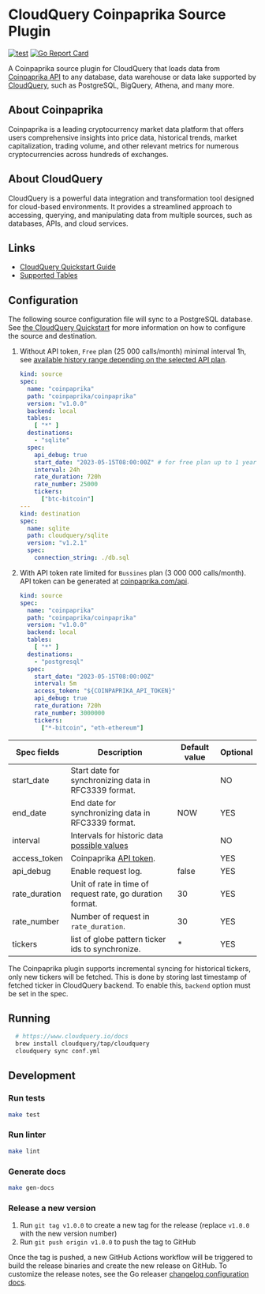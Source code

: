 # CloudQuery Coinpaprika Source Plugin

[![test](https://github.com/coinpaprika/cq-source-coinpaprika/actions/workflows/test.yaml/badge.svg)](https://github.com/coinpaprika/cq-source-coinpaprika/actions/workflows/test.yaml)
[![Go Report Card](https://goreportcard.com/badge/github.com/coinpaprika/cq-source-coinpaprika)](https://goreportcard.com/report/github.com/coinpaprika/cq-source-coinpaprika)

A Coinpaprika source plugin for CloudQuery that loads data from [Coinpaprika API](https://api.coinpaprika.com) to any database, data warehouse or data lake supported by [CloudQuery](https://www.cloudquery.io/), such as PostgreSQL, BigQuery, Athena, and many more.

## About Coinpaprika
Coinpaprika is a leading cryptocurrency market data platform that offers users comprehensive insights into price data, 
historical trends, market capitalization, trading volume, and other relevant metrics for numerous cryptocurrencies across hundreds of exchanges.

## About CloudQuery

CloudQuery is a powerful data integration and transformation tool designed for cloud-based environments. 
It provides a streamlined approach to accessing, querying, and manipulating data from multiple sources, such as databases, APIs, and cloud services.

## Links

 - [CloudQuery Quickstart Guide](https://www.cloudquery.io/docs/quickstart)
 - [Supported Tables](docs/tables/README.md)


## Configuration

The following source configuration file will sync to a PostgreSQL database. See [the CloudQuery Quickstart](https://www.cloudquery.io/docs/quickstart) for more information on how to configure the source and destination.

1. Without API token, `Free` plan (25 000 calls/month) minimal interval 1h, see  [available history range depending on the selected API plan](https://api.coinpaprika.com/#tag/Tickers/operation/getTickersHistoricalById).

     ```yaml
     kind: source
     spec:
       name: "coinpaprika"
       path: "coinpaprika/coinpaprika"
       version: "v1.0.0"
       backend: local
       tables:
         [ "*" ]
       destinations:
         - "sqlite"
       spec:
         api_debug: true
         start_date: "2023-05-15T08:00:00Z" # for free plan up to 1 year ago
         interval: 24h
         rate_duration: 720h
         rate_number: 25000
         tickers:
           ["btc-bitcoin"]
     ---
     kind: destination
     spec:
       name: sqlite
       path: cloudquery/sqlite
       version: "v1.2.1"
       spec:
         connection_string: ./db.sql    
     ```

2. With API token rate limited for `Bussines` plan (3 000 000 calls/month). API token can be generated at [coinpaprika.com/api](https://coinpaprika.com/api).

    ```yaml
    kind: source
    spec:
      name: "coinpaprika"
      path: "coinpaprika/coinpaprika"
      version: "v1.0.0"
      backend: local
      tables:
        [ "*" ]
      destinations:
        - "postgresql"
      spec: 
        start_date: "2023-05-15T08:00:00Z"
        interval: 5m 
        access_token: "${COINPAPRIKA_API_TOKEN}"
        api_debug: true
        rate_duration: 720h
        rate_number: 3000000
        tickers: 
          ["*-bitcoin", "eth-ethereum"]
    ```

| Spec fields   | Description                                                                                                                | Default value | Optional |
|---------------|----------------------------------------------------------------------------------------------------------------------------|---------------|----------|
| start_date    | Start date for synchronizing data in RFC3339 format.                                                                       |               | NO       |
| end_date      | End date for synchronizing data in RFC3339 format.                                                                         | NOW           | YES      |
| interval      | Intervals for historic data [possible values](https://api.coinpaprika.com/#tag/Tickers/operation/getTickersHistoricalById) |               | NO       |
| access_token  | Coinpaprika [API token](https://coinpaprika.com/api).                                                                      |               | YES      |
| api_debug     | Enable request log.                                                                                                        | false         | YES      |
| rate_duration | Unit of rate in time of request rate, go duration format.                                                                  | 30            | YES      |
| rate_number   | Number of request in `rate_duration`.                                                                                      | 30            | YES      |
| tickers       | list of globe pattern ticker ids to synchronize.                                                                           | *             | YES      |


The Coinpaprika plugin supports incremental syncing for historical tickers, only new tickers will be fetched. This is done by storing last timestamp of fetched ticker in CloudQuery backend. To enable this, `backend` option must be set in the spec. 

## Running
```bash
  # https://www.cloudquery.io/docs
  brew install cloudquery/tap/cloudquery 
  cloudquery sync conf.yml
```

## Development

### Run tests

```bash
make test
```

### Run linter

```bash
make lint
```

### Generate docs

```bash
make gen-docs
```

### Release a new version

1. Run `git tag v1.0.0` to create a new tag for the release (replace `v1.0.0` with the new version number)
2. Run `git push origin v1.0.0` to push the tag to GitHub  

Once the tag is pushed, a new GitHub Actions workflow will be triggered to build the release binaries and create the new release on GitHub.
To customize the release notes, see the Go releaser [changelog configuration docs](https://goreleaser.com/customization/changelog/#changelog).
